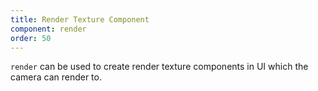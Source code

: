```yaml
---
title: Render Texture Component
component: render
order: 50
---
```


`render` can be used to create render texture components in UI which the camera can render to.
